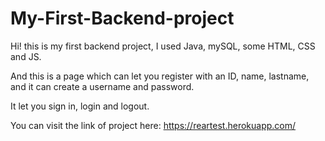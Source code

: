 # My-First-Backend-project

Hi! this is my first backend project, I used Java, mySQL, some HTML, CSS and JS.

And this is a page which can let you register with an ID, name, lastname, and it can create a username and password.

It let you sign in, login and logout. 

You can visit the link of project here: https://reartest.herokuapp.com/
